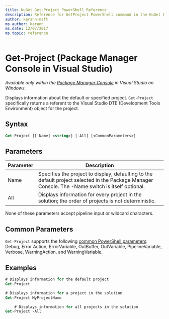```yaml
---
title: NuGet Get-Project PowerShell Reference
description: Reference for GetProject PowerShell command in the NuGet Package Manager Console in Visual Studio.
author: karann-msft
ms.author: karann
ms.date: 12/07/2017
ms.topic: reference
---
```


# Get-Project (Package Manager Console in Visual Studio)

*Available only within the [Package Manager Console](../../consume-packages/install-use-packages-powershell.md) in Visual Studio on Windows.*

Displays information about the default or specified project. `Get-Project` specifically returns a referent to the Visual Studio DTE (Development Tools Environment) object for the project.

## Syntax

```ps
Get-Project [[-Name] <string>] [-All] [<CommonParameters>]
```

## Parameters

| Parameter | Description |
| --- | --- |
| Name | Specifies the project to display, defaulting to the default project selected in the Package Manager Console. The -Name switch is itself optional. |
| All | Displays information for every project in the solution; the order of projects is not deterministic. |

None of these parameters accept pipeline input or wildcard characters.

## Common Parameters

`Get-Project` supports the following [common PowerShell parameters](https://go.microsoft.com/fwlink/?LinkID=113216): Debug, Error Action, ErrorVariable, OutBuffer, OutVariable, PipelineVariable, Verbose, WarningAction, and WarningVariable.

## Examples

```ps
# Displays information for the default project
Get-Project

# Displays information for a project in the solution
Get-Project MyProjectName

    # Displays information for all projects in the solution
Get-Project -All
```